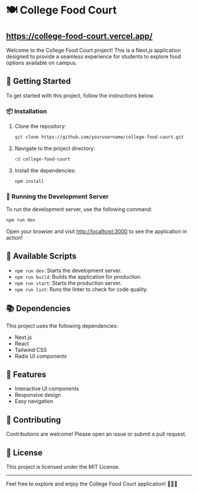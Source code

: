 # 🍽️ College Food Court

## https://college-food-court.vercel.app/

Welcome to the College Food Court project! This is a Next.js application designed to provide a seamless experience for students to explore food options available on campus.

## 🚀 Getting Started

To get started with this project, follow the instructions below.

### 📦 Installation

1. Clone the repository:
   ```bash
   git clone https://github.com/yourusername/college-food-court.git
   ```
2. Navigate to the project directory:
   ```bash
   cd college-food-court
   ```
3. Install the dependencies:
   ```bash
   npm install
   ```

### 🔧 Running the Development Server

To run the development server, use the following command:
```bash
npm run dev
```
Open your browser and visit [http://localhost:3000](http://localhost:3000) to see the application in action!

## 📜 Available Scripts

- `npm run dev`: Starts the development server.
- `npm run build`: Builds the application for production.
- `npm run start`: Starts the production server.
- `npm run lint`: Runs the linter to check for code quality.

## 📚 Dependencies

This project uses the following dependencies:
- Next.js
- React
- Tailwind CSS
- Radix UI components

## 🎉 Features

- Interactive UI components
- Responsive design
- Easy navigation

## 🤝 Contributing

Contributions are welcome! Please open an issue or submit a pull request.

## 📄 License

This project is licensed under the MIT License.

---

Feel free to explore and enjoy the College Food Court application! 🍕🥗🍔
